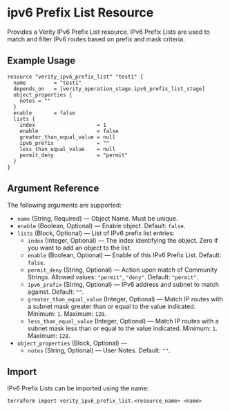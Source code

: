 # ipv6 Prefix List Resource

Provides a Verity IPv6 Prefix List resource. IPv6 Prefix Lists are used to match and filter IPv6 routes based on prefix and mask criteria.

## Example Usage

```hcl
resource "verity_ipv6_prefix_list" "test1" {
  name         = "test1"
  depends_on   = [verity_operation_stage.ipv6_prefix_list_stage]
  object_properties {
    notes = ""
  }
  enable       = false
  lists {
    index                    = 1
    enable                   = false
    greater_than_equal_value = null
    ipv6_prefix              = ""
    less_than_equal_value    = null
    permit_deny              = "permit"
  }
}
```

## Argument Reference

The following arguments are supported:

- `name` (String, Required) — Object Name. Must be unique.
- `enable` (Boolean, Optional) — Enable object. Default: `false`.
- `lists` (Block, Optional) — List of IPv6 prefix list entries:
  - `index` (Integer, Optional) — The index identifying the object. Zero if you want to add an object to the list.
  - `enable` (Boolean, Optional) — Enable of this IPv6 Prefix List. Default: `false`.
  - `permit_deny` (String, Optional) — Action upon match of Community Strings. Allowed values: `"permit"`, `"deny"`. Default: `"permit"`.
  - `ipv6_prefix` (String, Optional) — IPv6 address and subnet to match against. Default: `""`.
  - `greater_than_equal_value` (Integer, Optional) — Match IP routes with a subnet mask greater than or equal to the value indicated. Minimum: `1`. Maximum: `128`.
  - `less_than_equal_value` (Integer, Optional) — Match IP routes with a subnet mask less than or equal to the value indicated. Minimum: `1`. Maximum: `128`.
- `object_properties` (Block, Optional) —
  - `notes` (String, Optional) — User Notes. Default: `""`.

## Import

IPv6 Prefix Lists can be imported using the name:

```hcl
terraform import verity_ipv6_prefix_list.<resource_name> <name>
```

